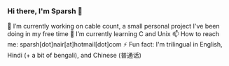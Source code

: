 ### Hi there, I'm Sparsh 👋

🔭 I’m currently working on cable count, a small personal project I've been doing in my free time
🌱 I’m currently learning C and Unix
📫 How to reach me: sparsh[dot]nair[at]hotmail[dot]com
⚡ Fun fact: I'm trilingual in English, Hindi (+ a bit of bengali), and Chinese (普通话)

<!--
**Sparsh-N/Sparsh-N** is a ✨ _special_ ✨ repository because its `README.md` (this file) appears on your GitHub profile.

Here are some ideas to get you started:

- 🔭 I’m currently working on ...
- 🌱 I’m currently learning ...
- 👯 I’m looking to collaborate on ...
- 🤔 I’m looking for help with ...
- 💬 Ask me about ...
- 📫 How to reach me: ...
- 😄 Pronouns: ...
- ⚡ Fun fact: ...
-->
